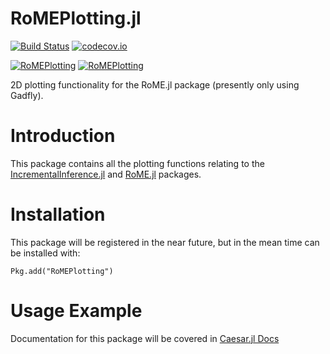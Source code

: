 # RoMEPlotting.jl

[![Build Status](https://travis-ci.org/JuliaRobotics/RoMEPlotting.jl.svg?branch=master)](https://travis-ci.org/JuliaRobotics/RoMEPlotting.jl)
[![codecov.io](https://codecov.io/github/JuliaRobotics/RoMEPlotting.jl/coverage.svg?branch=master)](https://codecov.io/github/JuliaRobotics/RoMEPlotting.jl?branch=master)

[![RoMEPlotting](http://pkg.julialang.org/badges/RoMEPlotting_0.6.svg)](http://pkg.julialang.org/?pkg=RoMEPlotting&ver=0.6)
[![RoMEPlotting](http://pkg.julialang.org/badges/RoMEPlotting_0.7.svg)](http://pkg.julialang.org/?pkg=RoMEPlotting&ver=0.7)


2D plotting functionality for the RoME.jl package (presently only using Gadfly).

# Introduction

This package contains all the plotting functions relating to the [IncrementalInference.jl](http://www.github.com/dehann/IncrementalInference.jl) and [RoME.jl](http://www.github.com/JuliaRobotics/RoME.jl) packages.

# Installation

This package will be registered in the near future, but in the mean time can be installed with:
```
Pkg.add("RoMEPlotting")
```

# Usage Example

Documentation for this package will be covered in [Caesar.jl Docs](http://juliarobotics.github.io/Caesar.jl/latest/)
